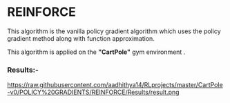 # REINFORCE 

This algorithm  is the vanilla policy gradient algorithm which uses the policy gradient method along with function approximation. 

This algorithm is applied on the **"CartPole"** gym environment .

### Results:-

 https://raw.githubusercontent.com/aadhithya14/RLprojects/master/CartPole-v0/POLICY%20GRADIENTS/REINFORCE/Results/result.png






